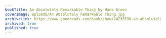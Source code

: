 ```yaml
---
bookTitle: An Absolutely Remarkable Thing by Hank Green
coverImage: uploads/An Absolutely Remarkable Thing.jpg
archiveLink: https://www.goodreads.com/book/show/24233708-an-absolutely-remarkable-thing
archived: true
published: true
---
```

